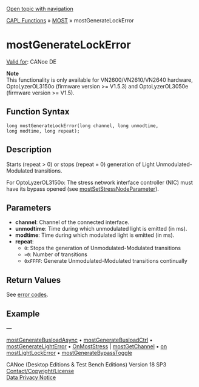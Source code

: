 [Open topic with navigation](../../../../../CANoeDEFamily.htm#Topics/CAPLFunctions/MOST/Functions/CAPLfunctionMOSTGenerateLockError.md)

[CAPL Functions](../../CAPLfunctions.md) » [MOST](../CAPLfunctionsMOSTOverview.md) » mostGenerateLockError

# mostGenerateLockError

[Valid for](../../../Shared/FeatureAvailability.md): CANoe DE

**Note**  
This functionality is only available for VN2600/VN2610/VN2640 hardware, OptoLyzerOL3150o (firmware version >= V1.5.3) and OptoLyzerOL3050e (firmware version >= V1.5).

## Function Syntax

```plaintext
long mostGenerateLockError(long channel, long unmodtime,
long modtime, long repeat);
```

## Description

Starts (repeat > 0) or stops (repeat = 0) generation of Light Unmodulated-Modulated transitions.

For OptoLyzerOL3150o: The stress network interface controller (NIC) must have its bypass opened (see [mostSetStressNodeParameter](CAPLfunctionMOSTSetGetStressNodeParameter.md)).

## Parameters

- **channel**: Channel of the connected interface.
- **unmodtime**: Time during which unmodulated light is emitted (in ms).
- **modtime**: Time during which modulated light is emitted (in ms).
- **repeat**:
  - `0`: Stops the generation of Unmodulated-Modulated transitions
  - `>0`: Number of transitions
  - `0xFFFF`: Generate Unmodulated-Modulated transitions continually

## Return Values

See [error codes](../CAPLfunctionsMOSTErrorCodes.md).

## Example

—

[mostGenerateBusloadAsync](CAPLfunctionMOSTGenerateBusloadAsync.md) • [mostGenerateBusloadCtrl](CAPLfunctionMOSTGenerateBusloadCtrl.md) • [mostGenerateLightError](CAPLfunctionMOSTGenerateLightError.md) • [OnMostStress](../EventProcedures/CAPLfunctionOnMOSTStress.md) | [mostGetChannel](CAPLfunctionMOSTGetChannel.md) • [on mostLightLockError](../EventProcedures/CAPLfunctionOnMOSTLightLockError.md) • [mostGenerateBypassToggle](CAPLfunctionMOSTGenerateBypassToggle.md)

CANoe (Desktop Editions & Test Bench Editions) Version 18 SP3  
[Contact/Copyright/License](../../../Shared/ContactCopyrightLicense.md)  
[Data Privacy Notice](https://www.vector.com/int/en/company/get-info/privacy-policy/)
